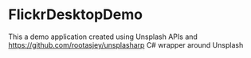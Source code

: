 # FlickrDesktopDemo
 This a demo application created using Unsplash APIs and https://github.com/rootasjey/unsplasharp C# wrapper around Unsplash
